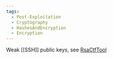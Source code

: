 ```yaml
---
tags:
  - Post-Exploitation
  - Cryptography
  - HashesAndEncryption
  - Encryption
---
```


Weak [[SSH]] public keys, see [RsaCtfTool](https://github.com/RsaCtfTool/RsaCtfTool)